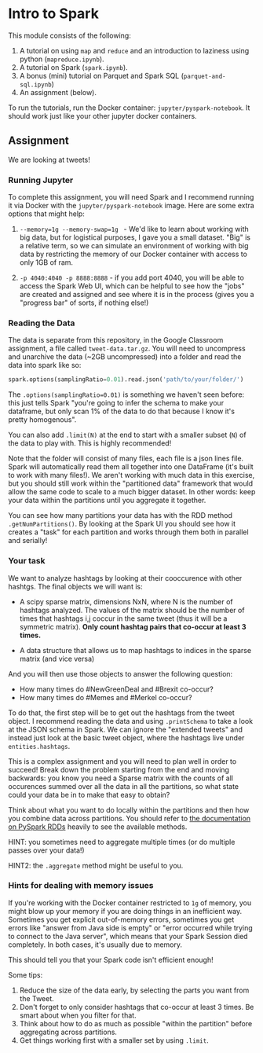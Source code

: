 # Intro to Spark

This module consists of the following:

1. A tutorial on using `map` and `reduce` and an introduction to laziness using python (`mapreduce.ipynb`).
2. A tutorial on Spark (`spark.ipynb`).
3. A bonus (mini) tutorial on Parquet and Spark SQL (`parquet-and-sql.ipynb`)
4. An assignment (below).

To run the tutorials, run the Docker container: `jupyter/pyspark-notebook`. It should work just like your other jupyter docker containers.

## Assignment

We are looking at tweets!

### Running Jupyter

To complete this assignment, you will need Spark and I recommend running it via Docker with the `jupyter/pyspark-notebook` image. Here are some extra options that might help:

1. `--memory=1g --memory-swap=1g ` - We'd like to learn about working with big data, but for logistical purposes, I gave you a small dataset. "Big" is a relative term, so we can simulate an environment of working with big data by restricting the memory of our Docker container with access to only 1GB of ram.

2. `-p 4040:4040 -p 8888:8888` - if you add port 4040, you will be able to access the Spark Web UI, which can be helpful to see how the "jobs" are created and assigned and see where it is in the process (gives you a "progress bar" of sorts, if nothing else!)


### Reading the Data

The data is separate from this repository, in the Google Classroom assignment, a file called `tweet-data.tar.gz`. You will need to uncompress and unarchive the data (~2GB uncompressed) into a folder and read the data into spark like so:

``` python
spark.options(samplingRatio=0.01).read.json('path/to/your/folder/')
```

The `.options(samplingRatio=0.01)` is something we haven't seen before: this just tells Spark "you're going to infer the schema to make your dataframe, but only scan 1% of the data to do that because I know it's pretty homogenous".

You can also add `.limit(N)` at the end to start with a smaller subset (`N`) of the data to play with. This is highly recommended!

Note that the folder will consist of many files, each file is a json lines file. Spark will automatically read them all together into one DataFrame (it's built to work with many files!). We aren't working with much data in this exercise, but you should still work within the "partitioned data" framework that would allow the same code to scale to a much bigger dataset. In other words: keep your data within the partitions until you aggregate it together.

You can see how many partitions your data has with the RDD method `.getNumPartitions()`. By looking at the Spark UI you should see how it creates a "task" for each partition and works through them both in parallel and serially!

### Your task

We want to analyze hashtags by looking at their cooccurence with other hashtgs. The final objects we will want is:

* A scipy sparse matrix, dimensions NxN, where N is the number of hashtags analyzed. The values of the matrix should be the number of times that hashtags i,j coccur in the same tweet (thus it will be a symmetric matrix). **Only count hashtag pairs that co-occur at least 3 times.**

* A data structure that allows us to map hashtags to indices in the sparse matrix (and vice versa)

And you will then use those objects to answer the following question:

* How many times do #NewGreenDeal and #Brexit co-occur?
* How many times do #Memes and #Merkel co-occur?

To do that, the first step will be to get out the hashtags from the tweet object. I recommend reading the data and using `.printSchema` to take a look at the JSON schema in Spark. We can ignore the "extended tweets" and instead just look at the basic tweet object, where the hashtags live under `entities.hashtags`.

This is a complex assignment and you will need to plan well in order to succeed! Break down the problem starting from the end and moving backwards: you know you need a Sparse matrix with the counts of all occurences summed over all the data in all the partitions, so what state could your data be in to make that easy to obtain?

Think about what you want to do locally within the partitions and then how you combine data across partitions. You should refer to [the documentation on PySpark RDDs](https://spark.apache.org/docs/latest/api/python/pyspark.html#pyspark.RDD) heavily to see the available methods.

HINT: you sometimes need to aggregate multiple times (or do multiple passes over your data!)

HINT2: the `.aggregate` method might be useful to you.


### Hints for dealing with memory issues

If you're working with the Docker container restricted to `1g` of memory, you might blow up your memory if you are doing things in an inefficient way. Sometimes you get explicit out-of-memory errors, sometimes you get errors like "answer from Java side is empty" or "error occurred while trying to connect to the Java server", which means that your Spark Session died completely. In both cases, it's usually due to memory.

This should tell you that your Spark code isn't efficient enough!

Some tips:

1. Reduce the size of the data early, by selecting the parts you want from the Tweet.
2. Don't forget to only consider hashtags that co-occur at least 3 times. Be smart about when you filter for that.
3. Think about how to do as much as possible "within the partition" before aggregating across partitions.
4. Get things working first with a smaller set by using `.limit`.
